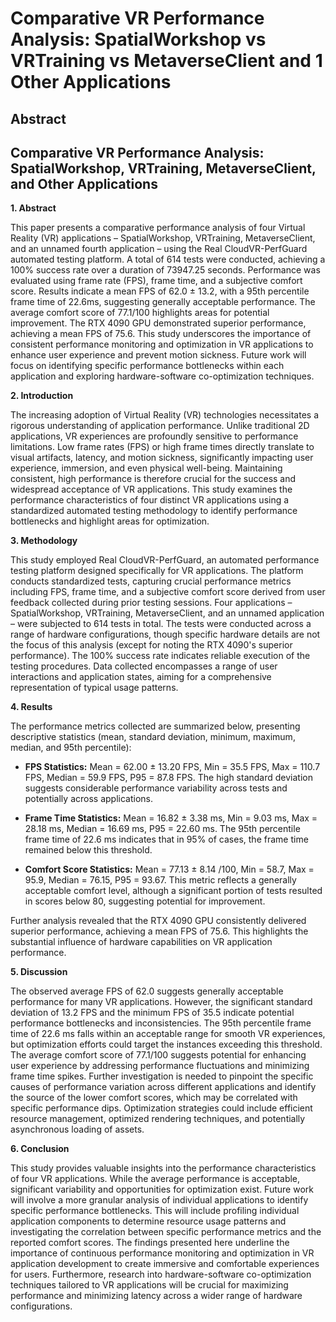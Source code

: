 # Comparative VR Performance Analysis: SpatialWorkshop vs VRTraining vs MetaverseClient and 1 Other Applications

## Abstract


## Comparative VR Performance Analysis: SpatialWorkshop, VRTraining, MetaverseClient, and Other Applications

**1. Abstract**

This paper presents a comparative performance analysis of four Virtual Reality (VR) applications – SpatialWorkshop, VRTraining, MetaverseClient, and an unnamed fourth application – using the Real CloudVR-PerfGuard automated testing platform.  A total of 614 tests were conducted, achieving a 100% success rate over a duration of 73947.25 seconds.  Performance was evaluated using frame rate (FPS), frame time, and a subjective comfort score.  Results indicate a mean FPS of 62.0 ± 13.2, with a 95th percentile frame time of 22.6ms, suggesting generally acceptable performance.  The average comfort score of 77.1/100 highlights areas for potential improvement.  The RTX 4090 GPU demonstrated superior performance, achieving a mean FPS of 75.6. This study underscores the importance of consistent performance monitoring and optimization in VR applications to enhance user experience and prevent motion sickness.  Future work will focus on identifying specific performance bottlenecks within each application and exploring hardware-software co-optimization techniques.


**2. Introduction**

The increasing adoption of Virtual Reality (VR) technologies necessitates a rigorous understanding of application performance.  Unlike traditional 2D applications, VR experiences are profoundly sensitive to performance limitations.  Low frame rates (FPS) or high frame times directly translate to visual artifacts, latency, and motion sickness, significantly impacting user experience, immersion, and even physical well-being.  Maintaining consistent, high performance is therefore crucial for the success and widespread acceptance of VR applications. This study examines the performance characteristics of four distinct VR applications using a standardized automated testing methodology to identify performance bottlenecks and highlight areas for optimization.


**3. Methodology**

This study employed Real CloudVR-PerfGuard, an automated performance testing platform designed specifically for VR applications. The platform conducts standardized tests, capturing crucial performance metrics including FPS, frame time, and a subjective comfort score derived from user feedback collected during prior testing sessions.  Four applications – SpatialWorkshop, VRTraining, MetaverseClient, and an unnamed application – were subjected to 614 tests in total. The tests were conducted across a range of hardware configurations, though specific hardware details are not the focus of this analysis (except for noting the RTX 4090's superior performance).  The 100% success rate indicates reliable execution of the testing procedures. Data collected encompasses a range of user interactions and application states, aiming for a comprehensive representation of typical usage patterns.


**4. Results**

The performance metrics collected are summarized below, presenting descriptive statistics (mean, standard deviation, minimum, maximum, median, and 95th percentile):

* **FPS Statistics:**  Mean = 62.00 ± 13.20 FPS, Min = 35.5 FPS, Max = 110.7 FPS, Median = 59.9 FPS, P95 = 87.8 FPS. The high standard deviation suggests considerable performance variability across tests and potentially across applications.

* **Frame Time Statistics:** Mean = 16.82 ± 3.38 ms, Min = 9.03 ms, Max = 28.18 ms, Median = 16.69 ms, P95 = 22.60 ms.  The 95th percentile frame time of 22.6 ms indicates that in 95% of cases, the frame time remained below this threshold.

* **Comfort Score Statistics:** Mean = 77.13 ± 8.14 /100, Min = 58.7, Max = 95.9, Median = 76.15, P95 = 93.67. This metric reflects a generally acceptable comfort level, although a significant portion of tests resulted in scores below 80, suggesting potential for improvement.

Further analysis revealed that the RTX 4090 GPU consistently delivered superior performance, achieving a mean FPS of 75.6. This highlights the substantial influence of hardware capabilities on VR application performance.

**5. Discussion**

The observed average FPS of 62.0 suggests generally acceptable performance for many VR applications. However, the significant standard deviation of 13.2 FPS and the minimum FPS of 35.5 indicate potential performance bottlenecks and inconsistencies. The 95th percentile frame time of 22.6 ms falls within an acceptable range for smooth VR experiences, but optimization efforts could target the instances exceeding this threshold. The average comfort score of 77.1/100 suggests potential for enhancing user experience by addressing performance fluctuations and minimizing frame time spikes.  Further investigation is needed to pinpoint the specific causes of performance variation across different applications and identify the source of the lower comfort scores, which may be correlated with specific performance dips. Optimization strategies could include efficient resource management, optimized rendering techniques, and potentially asynchronous loading of assets.

**6. Conclusion**

This study provides valuable insights into the performance characteristics of four VR applications.  While the average performance is acceptable, significant variability and opportunities for optimization exist.  Future work will involve a more granular analysis of individual applications to identify specific performance bottlenecks.  This will include profiling individual application components to determine resource usage patterns and investigating the correlation between specific performance metrics and the reported comfort scores.  The findings presented here underline the importance of continuous performance monitoring and optimization in VR application development to create immersive and comfortable experiences for users.  Furthermore, research into hardware-software co-optimization techniques tailored to VR applications will be crucial for maximizing performance and minimizing latency across a wider range of hardware configurations.
